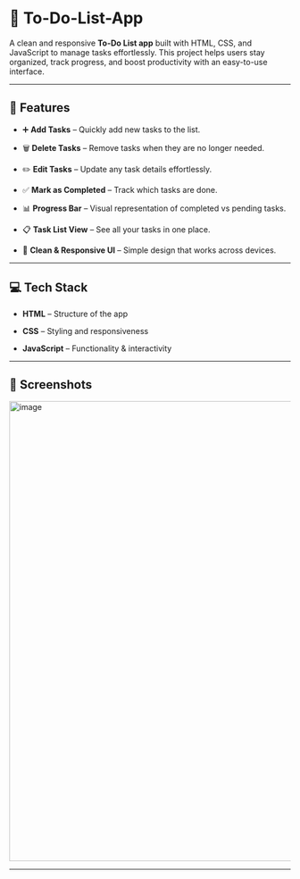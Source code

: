 # 📝 To-Do-List-App
A clean and responsive **To-Do List app** built with HTML, CSS, and JavaScript to manage tasks effortlessly.
This project helps users stay organized, track progress, and boost productivity with an easy-to-use interface.

---

## 🚀 Features

- ➕ **Add Tasks** – Quickly add new tasks to the list.

- 🗑️ **Delete Tasks** – Remove tasks when they are no longer needed.

- ✏️ **Edit Tasks** – Update any task details effortlessly.

- ✅ **Mark as Completed** – Track which tasks are done.

- 📊 **Progress Bar** – Visual representation of completed vs pending tasks.

- 📋 **Task List View** – See all your tasks in one place.

- 🎨 **Clean & Responsive UI** – Simple design that works across devices.

---

## 💻 Tech Stack

- **HTML** – Structure of the app

- **CSS** – Styling and responsiveness

- **JavaScript** – Functionality & interactivity

---

## 📸 Screenshots

<img width="1269" height="824" alt="image" src="https://github.com/user-attachments/assets/9792df88-ec0f-4287-a037-a59516de7993" />

---

